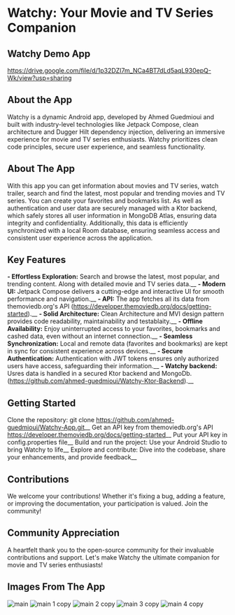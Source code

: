 # Watchy: Your Movie and TV Series Companion

 ## Watchy Demo App
 https://drive.google.com/file/d/1p32DZI7m_NCa4BT7dLd5aqL930epQ-Wk/view?usp=sharing



 ## About the App
Watchy is a dynamic Android app, developed by Ahmed Guedmioui and built with industry-level technologies like Jetpack Compose, clean architecture and Dugger Hilt dependency injection, delivering an immersive experience for movie and TV series enthusiasts. Watchy prioritizes clean code principles, secure user experience, and seamless functionality.



 ## About The App
With this app you can get information about movies and TV series, watch trailer, search and find the latest, most popular and trending movies and TV series. You can create your favorites and bookmarks list. As well as authentication and user data are securely managed with a Ktor backend, which safely stores all user information in MongoDB Atlas, ensuring data integrity and confidentiality. Additionally, this data is efficiently synchronized with a local Room database, ensuring seamless access and consistent user experience across the application.



 ## Key Features
**- Effortless Exploration:** Search and browse the latest, most popular, and trending content. Along with detailed movie and TV series data.__
**- Modern UI:** Jetpack Compose delivers a cutting-edge and interactive UI for smooth performance and navigation.__
**- API:** The app fetches all its data from themoviedb.org's API (https://developer.themoviedb.org/docs/getting-started).__
**- Solid Architecture:** Clean Architecture and MVI design pattern provides code readability, maintainability and testablaity.__
**- Offline Availability:** Enjoy uninterrupted access to your favorites, bookmarks and cashed data, even without an internet connection.__
**- Seamless Synchronization:** Local and remote data (favorites and bookmarks) are kept in sync for consistent experience across devices.__
**- Secure Authentication:** Authentication with JWT tokens ensures only authorized users have access, safeguarding their information.__
**- Watchy backend:** Usres data is handled in a secured Ktor backend and MongoDb. (https://github.com/ahmed-guedmioui/Watchy-Ktor-Backend).__



 ## Getting Started
Clone the repository: git clone https://github.com/ahmed-guedmioui/Watchy-App.git__
Get an API key from themoviedb.org's API https://developer.themoviedb.org/docs/getting-started__
Put your API key in config.properties file__
Build and run the project: Use your Android Studio to bring Watchy to life__
Explore and contribute: Dive into the codebase, share your enhancements, and provide feedback__



 ## Contributions
 We welcome your contributions! Whether it's fixing a bug, adding a feature, or improving the documentation, your participation is valued. Join the community!



 ## Community Appreciation
 A heartfelt thank you to the open-source community for their invaluable contributions and support. Let's make Watchy the ultimate companion for movie and TV series enthusiasts!



## Images From The App
![main](https://github.com/ahmed-guedmioui-courses/Watchy/assets/59929234/993621f7-f094-423b-a43b-5343ea3c6eed)
![main 1 copy](https://github.com/ahmed-guedmioui-projects/Watchy/assets/59929234/4a52aa83-c9e8-4c2b-b6e9-c024b790af80)
![main 2 copy](https://github.com/ahmed-guedmioui-projects/Watchy/assets/59929234/8ec0b956-a02b-4f42-b8d2-1345c4f38f57)
![main 3 copy](https://github.com/ahmed-guedmioui-projects/Watchy/assets/59929234/5c59b40e-f3a3-44d5-b938-5746cb854a68)
![main 4 copy](https://github.com/ahmed-guedmioui-projects/Watchy/assets/59929234/f719f633-6db4-4ecb-a2ff-29b4591f0bd9)
